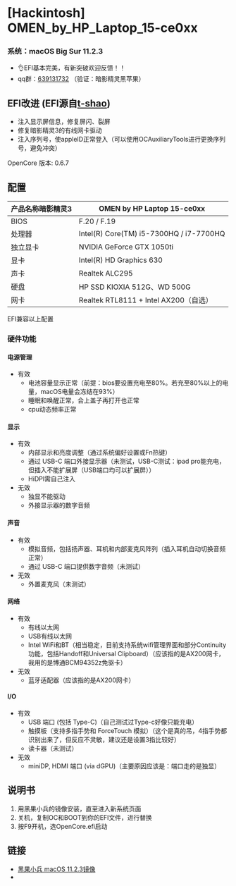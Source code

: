 # [Hackintosh] OMEN_by_HP_Laptop_15-ce0xx
### 系统：macOS Big Sur 11.2.3
- 👌EFI基本完美，有新突破欢迎反馈！！
- qq群：<a href="https://jq.qq.com/?_wv=1027&k=qxSfoaw7">639131732</a> （验证：暗影精灵黑苹果）

## EFI改进 (EFI源自<a href="https://github.com/t-shao">t-shao</a>)
- 注入显示屏信息，修复屏闪、裂屏
- 修复暗影精灵3的有线网卡驱动
- 注入序列号，使appleID正常登入（可以使用OCAuxiliaryTools进行更换序列号，避免冲突）

OpenCore 版本: 0.6.7

## 配置
| 产品名称暗影精灵3 | OMEN by HP Laptop 15-ce0xx                |
| ----------------- | ----------------------------------------- |
| BIOS              | F.20 / F.19                               |
| 处理器            | Intel(R) Core(TM) i5-7300HQ / i7-7700HQ   |
| 独立显卡          | NVIDIA GeForce GTX 1050ti                 |
| 显卡              | Intel(R) HD Graphics 630                  |
| 声卡              | Realtek ALC295                            |
| 硬盘              | HP SSD KIOXIA 512G、WD 500G               |
| 网卡              | Realtek RTL8111 + Intel AX200（自选）      |

EFI兼容以上配置


### 硬件功能
#### 电源管理
- 有效
    - 电池容量显示正常（前提：bios要设置充电至80%。若充至80%以上的电量，macOS电量会冻结在93%）
    - 睡眠和唤醒正常，合上盖子再打开也正常
    - cpu动态频率正常

#### 显示
- 有效
    - 内部显示和亮度调整（通过系统偏好设置或Fn热键）
    - 通过 USB-C 端口外接显示器（未测试，USB-C测试：ipad pro能充电，但插入不能扩展屏（USB端口均可以扩展屏））
    - HiDPI需自己注入
- 无效
    - 独显不能驱动
    - 外接显示器的数字音频

#### 声音
- 有效
    - 模拟音频，包括扬声器、耳机和内部麦克风阵列（插入耳机自动切换音频正常）
    - 通过 USB-C 端口提供数字音频（未测试）
- 无效
    - 外置麦克风（未测试）

#### 网络
- 有效
    - 有线以太网
    - USB有线以太网
    - Intel WiFi和BT（相当稳定，目前支持系统wifi管理界面和部分Continuity功能，包括Handoff和Universal Clipboard）（应该指的是AX200网卡，我用的是博通BCM94352z免驱卡）
- 无效
    - 蓝牙适配器（应该指的是AX200网卡）

#### I/O
- 有效
    - USB 端口 (包括 Type-C)（自己测试过Type-c好像只能充电）
    - 触摸板（支持多指手势和 ForceTouch 模拟）（这个是真的吊，4指手势都识别出来了，但反应不灵敏，建议还是设置3指比较好）
    - 读卡器（未测试）
- 无效
    - miniDP, HDMI 端口 (via dGPU)（主要原因应该是：端口走的是独显）

## 说明书
1. 用黑果小兵的镜像安装，直至进入新系统页面
2. 关机，复制OC和BOOT到你的EFI文件，进行替换
3. 按F9开机，选OpenCore.efi启动

## 链接
- <a href="https://blog.daliansky.net/macOS-BigSur-11.2.3-20D91-Release-version-with-OC-0.6.7-and-Clover-5131-and-PE-original-image.html">黑果小兵 macOS 11.2.3镜像</a>
- 
